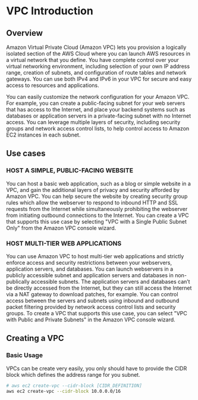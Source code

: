 # VPC Introduction
## Overview
Amazon Virtual Private Cloud (Amazon VPC) lets you provision a logically isolated section of the AWS Cloud where you can launch AWS resources in a virtual network that you define.
You have complete control over your virtual networking environment, including selection of your own IP address range, creation of subnets, and configuration of route tables and network gateways.
You can use both IPv4 and IPv6 in your VPC for secure and easy access to resources and applications.

You can easily customize the network configuration for your Amazon VPC.
For example, you can create a public-facing subnet for your web servers that has access to the Internet, and place your backend systems such as databases or application servers in a private-facing subnet with no Internet access.
You can leverage multiple layers of security, including security groups and network access control lists, to help control access to Amazon EC2 instances in each subnet.

## Use cases
### HOST A SIMPLE, PUBLIC-FACING WEBSITE
You can host a basic web application, such as a blog or simple website in a VPC, and gain the additional layers of privacy and security afforded by Amazon VPC.
You can help secure the website by creating security group rules which allow the webserver to respond to inbound HTTP and SSL requests from the Internet while simultaneously prohibiting the webserver from initiating outbound connections to the Internet.
You can create a VPC that supports this use case by selecting "VPC with a Single Public Subnet Only" from the Amazon VPC console wizard.

### HOST MULTI-TIER WEB APPLICATIONS
You can use Amazon VPC to host multi-tier web applications and strictly enforce access and security restrictions between your webservers, application servers, and databases.
You can launch webservers in a publicly accessible subnet and application servers and databases in non-publically accessible subnets.
The application servers and databases can’t be directly accessed from the Internet, but they can still access the Internet via a NAT gateway to download patches, for example.
You can control access between the servers and subnets using inbound and outbound packet filtering provided by network access control lists and security groups.
To create a VPC that supports this use case, you can select "VPC with Public and Private Subnets" in the Amazon VPC console wizard.

## Creating a VPC
### Basic Usage
VPCs can be create very easily, you only should have to provide the CIDR block which defines the address range for you subnet.
```bash
# aws ec2 create-vpc --cidr-block [CIDR_DEFINITION]
aws ec2 create-vpc --cidr-block 10.0.0.0/16
```
